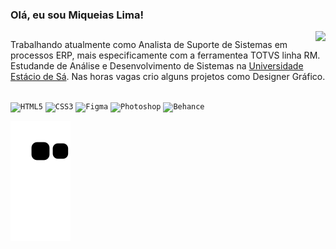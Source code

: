### Olá, eu sou Miqueias Lima!



<img src="https://github-readme-stats.vercel.app/api/top-langs/?username=mqlima&langs_count=12&layout=compact&theme=merko" align="right">

##
Trabalhando atualmente como Analista de Suporte de Sistemas em processos ERP, mais especificamente com a ferramentea TOTVS linha RM.
Estudande de Análise e Desenvolvimento de Sistemas na [Universidade Estácio de Sá](https://estacio.br/).
Nas horas vagas crio alguns projetos como Designer Gráfico.



##

<code><img width="40px" src="https://cdn.jsdelivr.net/gh/devicons/devicon/icons/html5/html5-original-wordmark.svg" title = "HTML5"/></code>
<code><img width="40px" src="https://cdn.jsdelivr.net/gh/devicons/devicon/icons/css3/css3-original-wordmark.svg" title = "CSS3"/></code> 
<code><img width="40px" src="https://cdn.jsdelivr.net/gh/devicons/devicon/icons/figma/figma-original.svg" title = "Figma"/></code>
<code><img width="40px" src="https://cdn.jsdelivr.net/gh/devicons/devicon/icons/photoshop/photoshop-plain.svg" title = "Photoshop"/></code>
<code><img width="40px" src="https://cdn.jsdelivr.net/gh/devicons/devicon/icons/behance/behance-original.svg" title = "Behance"/></code>



![Snake animation](https://github.com/mqlima/mqlima/blob/output/github-contribution-grid-snake.svg)

